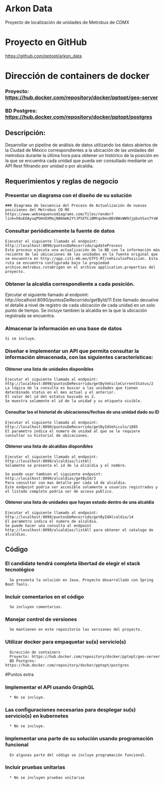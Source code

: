 # Arkon Data
Proyecto de localización de unidades de Metrobus de CDMX

# Proyecto en GitHub
https://github.com/pptopt/arkon_data

# Dirección de containers de docker
### Proyecto: https://hub.docker.com/repository/docker/pptopt/geo-server
### BD Postgres: https://hub.docker.com/repository/docker/pptopt/postgres

## Descripción: 

Desarrollar un pipeline de análisis de datos utilizando los datos abiertos de la Ciudad de México correspondientes a la ubicación de las unidades del metrobús durante la última hora para obtener un histórico de la posición en la que se encuentra cada unidad que pueda ser consultado mediante un API Rest filtrando por unidad o por alcaldía. 

## Requerimientos y reglas de negocio 

### Presentar un diagrama con el diseño de su solución
    ### Diagrama de Secuencia del Proceso de Actualización de nuevas posiciones del Metrobus CD MX
    https://www.websequencediagrams.com/files/render?link=h6uEOAyuqPbHnDXMajN8KmmK2YtJPSXTCiBMtqx0evQ6V8WvWW9JjpbuVSxn7YxW
### Consultar periódicamente la fuente de datos 
    Ejecutar el siguiente llamado al endpoint: http://localhost:8090/puntosDeRecorrido/updateProcess
    Este proceso ejecuta una actualización de la BD con la información más reciente de las ubicaciones de las unidades en la fuente original que se encuentra en http://app.citi-mb.mx/GTFS-RT/vehiculosPosicion. Esta ruta se encuentra configurada bajo la propiedad archivo.metrobus.rutaOrigen en el archivo application.properties del proyecto. 
### Obtener la alcaldía correspondiente a cada posición.
  Ejecutar el siguiente llamado al endpoint: http://localhost:8090/puntosDeRecorrido/getById/11
  Este llamado devuelve el detalle a nivel de registro de cada ubicación de cada unidad en un solo punto de tiempo. Se incluye tambien la alcaldia en la que la ubicación registrada se encuentra. 
### Almacenar la información en una base de datos 
    Si se incluye.
### Diseñar e implementar un API que permita consultar la información almacenada, con las siguientes características: 
  #### Obtener una lista de unidades disponibles
    Ejecutar el siguiente llamado al endpoint: http://localhost:8090/puntosDeRecorrido/getByVehicleCurrentStatus/2
    La lógica de la consulta es buscar a las unidades que tienen determinado status en el mes actual y el anterior.
    El valor del id del estatus buscado es 2.
    Se muestra solamente el id de la unidad y su etiqueta visible.
  #### Consultar los el historial de ubicaciones/fechas de una unidad dado su ID
    Ejecutar el siguiente llamado al endpoint: http://localhost:8090/puntosDeRecorrido/getByIdVehiculo/1085
    El parametro indica el numero de unidad al que se le requiere consultar su historial de ubicaciones.
  #### Obtener una lista de alcaldías disponibles 
    Ejecutar el siguiente llamado al endpoint: http://localhost:8090/alcaldias/listAll
    Solamente se presenta el id de la alcaldia y el nombre.
    
    Se puede usar tambien el siguiente endpoint: http://localhost:8090/alcaldias/getById/3
    Para consultar con mas detalle por cada id de alcaldia.
    Este endpoint podria ser accesible solamente a usuarios registrados y el listado completo podria ser de acceso publico.
  
  #### Obtener una lista de unidades que hayan estado dentro de una alcaldía 
    Ejecutar el siguiente llamado al endpoint: http://localhost:8090/puntosDeRecorrido/getByIdAlcaldia/14
    El parametro indica el numero de alcaldia.
    Se puede hacer una consulta al endpoint http://localhost:8090/alcaldias/listAll para obtener el catalogo de alcaldias. 

## Código 
  ### El candidato tendrá completa libertad de elegir el stack tecnológico 
      Se presenta la solución en Java. Proyecto desarrollado con Spring Boot Tools.
  ### Incluir comentarios en el código 
      Se incluyen comentarios.
  ### Manejar control de versiones
      Se mantienen en este repositorio las versiones del proyecto.
  ### Utilizar docker para empaquetar su(s) servicio(s) 
      Dirección de containers
      Proyecto: https://hub.docker.com/repository/docker/pptopt/geo-server
      BD Postgres: https://hub.docker.com/repository/docker/pptopt/postgres

#Puntos extra 
  ### Implementar el API usando GraphQL 
      * No se incluye.
  ### Las configuraciones necesarias para desplegar su(s) servicio(s) en kubernetes 
      * No se incluye.
  ### Implementar una parte de su solución usando programación funcional
      En algunas parte del código se incluye programación funcional.
  ### Incluir pruebas unitarias
      * No se incluyen pruebas unitarias
  
